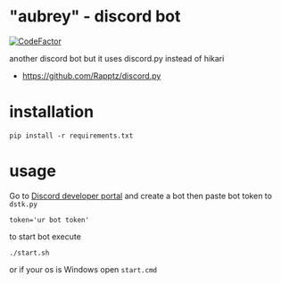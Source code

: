 # "aubrey" - discord bot 

[![CodeFactor](https://www.codefactor.io/repository/github/eryre5y/aubrey/badge/main)](https://www.codefactor.io/repository/github/eryre5y/aubrey/overview/main)

another discord bot but it uses discord.py instead of hikari

* https://github.com/Rapptz/discord.py

# installation
```
pip install -r requirements.txt
```

# usage
Go to [Discord developer portal](https://discord.com/developers/applications) and create a bot then paste bot token to `dstk.py`
```
token='ur bot token'
```
to start bot execute
```
./start.sh
```
or if your os is Windows open `start.cmd`
